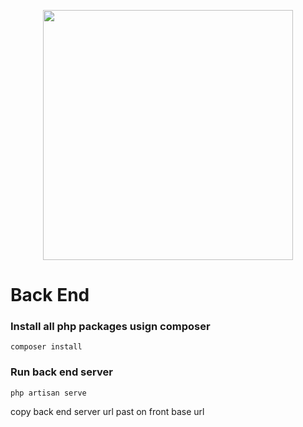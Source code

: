 <p align="center"><a href="https://laravel.com" target="_blank"><img src="https://raw.githubusercontent.com/laravel/art/master/logo-lockup/5%20SVG/2%20CMYK/1%20Full%20Color/laravel-logolockup-cmyk-red.svg" width="400"></a></p>

# Back End

### Install all php packages usign composer

`composer install`

### Run back end server

`php artisan serve`

copy back end server url past on front base url